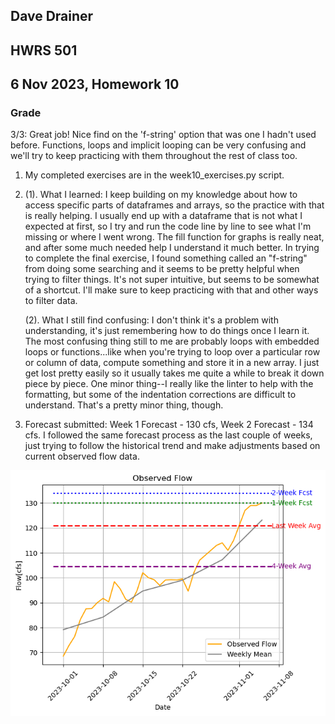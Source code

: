 ## Dave Drainer
## HWRS 501
## 6 Nov 2023, Homework 10

### Grade
3/3: Great job! Nice find on the 'f-string' option that was one I hadn't used before. Functions, loops and implicit looping can be very confusing and we'll try to keep practicing with them throughout the rest of class too. 


1. My completed exercises are in the week10_exercises.py script.
   
2. (1). What I learned: I keep building on my knowledge about how to access specific parts of dataframes and arrays, so the practice with that is really helping. I usually end up with a dataframe that is not what I expected at first, so I try and run the code line by line to see what I'm missing or where I went wrong. The fill function for graphs is really neat, and after some much needed help I understand it much better. In trying to complete the final exercise, I found something called an "f-string" from doing some searching and it seems to be pretty helpful when trying to filter things. It's not super intuitive, but seems to be somewhat of a shortcut. I'll make sure to keep practicing with that and other ways to filter data.
   
   (2). What I still find confusing: I don't think it's a problem with understanding, it's just remembering how to do things once I learn it. The most confusing thing still to me are probably loops with embedded loops or functions...like when you're trying to loop over a particular row or column of data, compute something and store it in a new array. I just get lost pretty easily so it usually takes me quite a while to break it down piece by piece. One minor thing--I really like the linter to help with the formatting, but some of the indentation corrections are difficult to understand. That's a pretty minor thing, though.

3. Forecast submitted: Week 1 Forecast - 130 cfs, Week 2 Forecast - 134 cfs. I followed the same forecast process as the last couple of weeks, just trying to follow the historical trend and make adjustments based on current observed flow data.

![image info](./Obs_Flow_wFcst.png)
